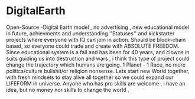 # DigitalEarth
Open-Source -Digital Earth model , no advertising , new educational model in future, achievments and understanding ''Statuses''  and kickstarter projects where everyone with IQ can join in action. Should be block-chain based, so everyone could trade and create with ABSOLUTE FREEDOM. Since educational system is a fail and has been for 40 years, and clowns in suits guiding us into destruction and wars , i think this type of project could change the trajectory which humans are going. 1 Planet - 1 Race, no more politics/culture bullshit/or religion nonsense. Lets start new World together, with fresh mindsets to stay alive all together so we could expand our LIFEFORM in universe. 
Anyone who has pro skills are welcome , i have an idea, but no money nor skills to change the world .
